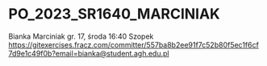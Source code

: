 # PO_2023_SR1640_MARCINIAK
Bianka Marciniak
gr. 17, środa 16:40
Szopek
https://gitexercises.fracz.com/committer/557ba8b2ee91f7c52b80f5ec1f6cf7d9e1c49f0b?email=bianka@student.agh.edu.pl
